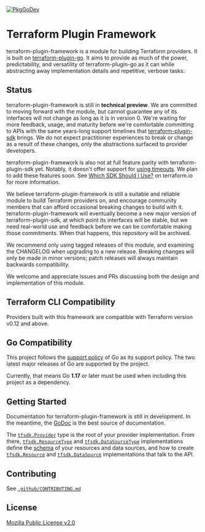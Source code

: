 [![PkgGoDev](https://pkg.go.dev/badge/github.com/hashicorp/terraform-plugin-framework)](https://pkg.go.dev/github.com/hashicorp/terraform-plugin-framework)

# Terraform Plugin Framework

terraform-plugin-framework is a module for building Terraform providers. It is built on [terraform-plugin-go](https://github.com/hashicorp/terraform-plugin-go). It aims to provide as much of the power, predictability, and versatility of terraform-plugin-go as it can while abstracting away implementation details and repetitive, verbose tasks.

## Status

terraform-plugin-framework is still in **technical preview**. We are committed to moving forward with the module, but cannot guarantee any of its interfaces will not change as long as it is in version 0. We're waiting for more feedback, usage, and maturity before we're comfortable committing to APIs with the same years-long support timelines that [terraform-plugin-sdk](https://github.com/hashicorp/terraform-plugin-sdk) brings. We do not expect practitioner experiences to break or change as a result of these changes, only the abstractions surfaced to provider developers.

terraform-plugin-framework is also not at full feature parity with terraform-plugin-sdk yet. Notably, it doesn't offer support for [using timeouts](https://github.com/hashicorp/terraform-plugin-framework/issues/62). We plan to add these features soon. See [Which SDK Should I Use?](https://terraform.io/docs/plugin/which-sdk.html) on terraform.io for more information.

We believe terraform-plugin-framework is still a suitable and reliable module to build Terraform providers on, and encourage community members that can afford occasional breaking changes to build with it. terraform-plugin-framework will eventually become a new major version of terraform-plugin-sdk, at which point its interfaces will be stable, but we need real-world use and feedback before we can be comfortable making those commitments. When that happens, this repository will be archived.

We recommend only using tagged releases of this module, and examining the CHANGELOG when upgrading to a new release. Breaking changes will only be made in minor versions; patch releases will always maintain backwards compatibility.

We welcome and appreciate issues and PRs discussing both the design and implementation of this module.

## Terraform CLI Compatibility

Providers built with this framework are compatible with Terraform version v0.12 and above.

## Go Compatibility

This project follows the [support policy](https://golang.org/doc/devel/release.html#policy) of Go as its support policy. The two latest major releases of Go are supported by the project.

Currently, that means Go **1.17** or later must be used when including this project as a dependency.

## Getting Started

Documentation for terraform-plugin-framework is still in development. In the meantime, the [GoDoc](https://pkg.go.dev/github.com/hashicorp/terraform-plugin-framework) is the best source of documentation.

The [`tfsdk.Provider`](https://pkg.go.dev/github.com/hashicorp/terraform-plugin-framework/tfsdk#Provider) type is the root of your provider implementation. From there, [`tfsdk.ResourceType`](https://pkg.go.dev/github.com/hashicorp/terraform-plugin-framework/tfsdk#ResourceType) and [`tfsdk.DataSourceType`](https://pkg.go.dev/github.com/hashicorp/terraform-plugin-framework/tfsdk#DataSourceType) implementations define the [schema](https://pkg.go.dev/github.com/hashicorp/terraform-plugin-framework/schema#Schema) of your resources and data sources, and how to create [`tfsdk.Resource`](https://pkg.go.dev/github.com/hashicorp/terraform-plugin-framework/tfsdk#Resource) and [`tfsdk.DataSource`](https://pkg.go.dev/github.com/hashicorp/terraform-plugin-framework/tfsdk#DataSource) implementations that talk to the API.

## Contributing

See [`.github/CONTRIBUTING.md`](https://github.com/hashicorp/terraform-plugin-framework/blob/main/.github/CONTRIBUTING.md)

## License

[Mozilla Public License v2.0](https://github.com/hashicorp/terraform-plugin-framework/blob/main/LICENSE)
